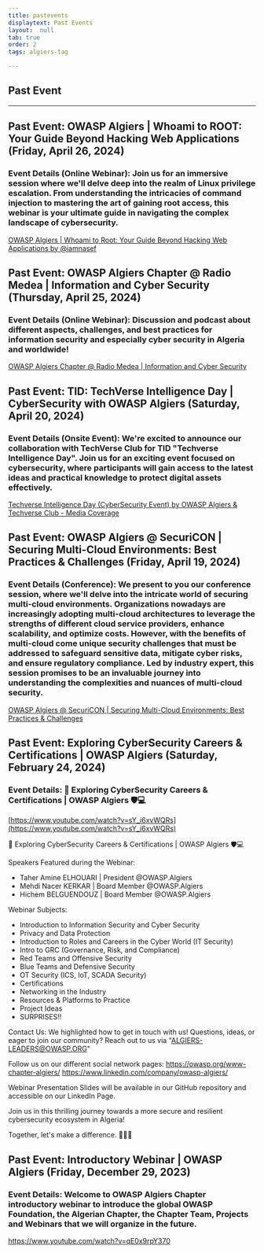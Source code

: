 ```yaml
---
title: pastevents
displaytext: Past Events
layout:  null
tab: true
order: 2
tags: algiers-tag

---
```


## Past  Event

---

## Past Event: OWASP Algiers | Whoami to ROOT: Your Guide Beyond Hacking Web Applications (Friday, April 26, 2024)
### Event Details (Online Webinar): Join us for an immersive session where we'll delve deep into the realm of Linux privilege escalation. From understanding the intricacies of command injection to mastering the art of gaining root access, this webinar is your ultimate guide in navigating the complex landscape of cybersecurity.
[OWASP Algiers | Whoami to Root: Your Guide Beyond Hacking Web Applications by @iamnasef](https://www.youtube.com/watch?v=LeqWJyqfxj4)

## Past Event: OWASP Algiers Chapter @ Radio Medea | Information and Cyber Security (Thursday, April 25, 2024)
### Event Details (Online Webinar): Discussion and podcast about different aspects, challenges, and best practices for information security and especially cyber security in Algeria and worldwide!
[OWASP Algiers Chapter @ Radio Medea | Information and Cyber Security](https://www.youtube.com/watch?v=DAVAsRPdY-c)

## Past Event: TID: TechVerse Intelligence Day | CyberSecurity with OWASP Algiers (Saturday, April 20, 2024)
### Event Details (Onsite Event): We're excited to announce our collaboration with TechVerse Club for TID "Techverse Intelligence Day". Join us for an exciting event focused on cybersecurity, where participants will gain access to the latest ideas and practical knowledge to protect digital assets effectively.
[Techverse Intelligence Day (CyberSecurity Event) by OWASP Algiers & Techverse Club - Media Coverage](https://www.youtube.com/watch?v=zQaTIzRF5Wc)

## Past Event: OWASP Algiers @ SecuriCON | Securing Multi-Cloud Environments: Best Practices & Challenges (Friday, April 19, 2024)
### Event Details (Conference): We present to you our conference session, where we'll delve into the intricate world of securing multi-cloud environments. Organizations nowadays are increasingly adopting multi-cloud architectures to leverage the strengths of different cloud service providers, enhance scalability, and optimize costs.  However, with the benefits of multi-cloud come unique security challenges that must be addressed to safeguard sensitive data, mitigate cyber risks, and ensure regulatory compliance. Led by industry expert, this session promises to be an invaluable journey into understanding the complexities and nuances of multi-cloud security.
[OWASP Algiers @ SecuriCON | Securing Multi-Cloud Environments: Best Practices & Challenges](https://www.youtube.com/watch?v=vqNu_rBd1lo)

## Past Event: Exploring CyberSecurity Careers & Certifications | OWASP Algiers (Saturday, February 24, 2024)
### Event Details: 🚀 Exploring CyberSecurity Careers & Certifications | OWASP Algiers 🛡️💻
[https://www.youtube.com/watch?v=sY_i6xvWQRs](https://www.youtube.com/watch?v=sY_i6xvWQRs)

🚀 Exploring CyberSecurity Careers & Certifications | OWASP Algiers 🛡️💻

Speakers Featured during the Webinar:
- Taher Amine ELHOUARI | President @OWASP.Algiers 
- Mehdi Nacer KERKAR | Board Member @OWASP.Algiers 
- Hichem BELGUENDOUZ | Board Member @OWASP.Algiers 

Webinar Subjects:
- Introduction to Information Security and Cyber Security
- Privacy and Data Protection
- Introduction to Roles and Careers in the Cyber World (IT Security)
- Intro to GRC (Governance, Risk, and Compliance)
- Red Teams and Offensive Security
- Blue Teams and Defensive Security
- OT Security (ICS, IoT, SCADA Security)
- Certifications
- Networking in the Industry
- Resources & Platforms to Practice
- Project Ideas
- SURPRISES!!

Contact Us: We highlighted how to get in touch with us!
Questions, ideas, or eager to join our community?
Reach out to us via "ALGIERS-LEADERS@OWASP.ORG"

Follow us on our different social network pages:
https://owasp.org/www-chapter-algiers/
https://www.linkedin.com/company/owasp-algiers/

Webinar Presentation Slides will be available in our GitHub repository and accessible on our LinkedIn Page.

Join us in this thrilling journey towards a more secure and resilient cybersecurity ecosystem in Algeria!

Together, let's make a difference. 🌟🇩🇿 


## Past Event: Introductory Webinar | OWASP Algiers (Friday, December 29, 2023)
### Event Details: Welcome to OWASP Algiers Chapter introductory webinar to introduce the global OWASP Foundation, the Algerian Chapter, the Chapter Team, Projects and Webinars that we will organize in the future.
https://www.youtube.com/watch?v=qE0x9rpY370


